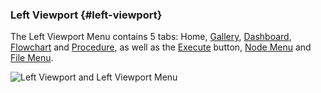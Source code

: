 ### Left Viewport {#left-viewport} <br>

The Left Viewport Menu contains 5 tabs: Home, [Gallery](gallery.md), [Dashboard](dashboard.md), [Flowchart](flowchart.md) and [Procedure](procedure.md), as well as the [Execute](execute.md) button, [Node Menu](node_menu.md) and [File Menu](file_menu.md).

![Left Viewport and Left Viewport Menu](..\assets\chapter_1_assets\LeftViewport.png)